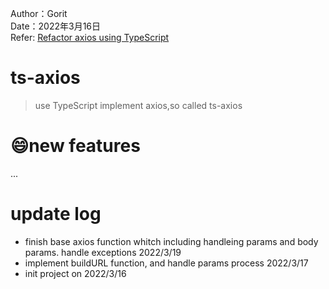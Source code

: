 Author：Gorit   
Date：2022年3月16日    
Refer: [Refactor axios using TypeScript](https://coding.imooc.com/class/330.html)  

# ts-axios  
> use TypeScript implement axios,so called ts-axios  

# 😄new features   
...

# update log  
- finish base axios function whitch including handleing params and body params. handle exceptions 2022/3/19
- implement buildURL function, and handle params process 2022/3/17
- init project on 2022/3/16